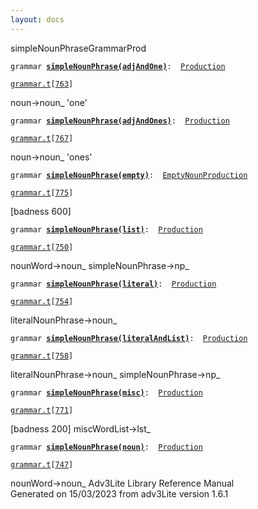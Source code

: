 ```yaml
---
layout: docs
---
```

<span class="title">simpleNounPhrase</span><span class="type">GrammarProd</span>

`grammar `**[`simpleNounPhrase(adjAndOne)`](../object/simpleNounPhrase(adjAndOne).html)**` :   `[`Production`](../object/Production.html)

[`grammar.t`](../file/grammar.t.html)`[`[`763`](../source/grammar.t.html#763)`]`



noun-\>noun\_ 'one'  



`grammar `**[`simpleNounPhrase(adjAndOnes)`](../object/simpleNounPhrase(adjAndOnes).html)**` :   `[`Production`](../object/Production.html)

[`grammar.t`](../file/grammar.t.html)`[`[`767`](../source/grammar.t.html#767)`]`



noun-\>noun\_ 'ones'  



`grammar `**[`simpleNounPhrase(empty)`](../object/simpleNounPhrase(empty).html)**` :   `[`EmptyNounProduction`](../object/EmptyNounProduction.html)

[`grammar.t`](../file/grammar.t.html)`[`[`775`](../source/grammar.t.html#775)`]`



\[badness 600\]



`grammar `**[`simpleNounPhrase(list)`](../object/simpleNounPhrase(list).html)**` :   `[`Production`](../object/Production.html)

[`grammar.t`](../file/grammar.t.html)`[`[`750`](../source/grammar.t.html#750)`]`



nounWord-\>noun\_ simpleNounPhrase-\>np\_  



`grammar `**[`simpleNounPhrase(literal)`](../object/simpleNounPhrase(literal).html)**` :   `[`Production`](../object/Production.html)

[`grammar.t`](../file/grammar.t.html)`[`[`754`](../source/grammar.t.html#754)`]`



literalNounPhrase-\>noun\_  



`grammar `**[`simpleNounPhrase(literalAndList)`](../object/simpleNounPhrase(literalAndList).html)**` :   `[`Production`](../object/Production.html)

[`grammar.t`](../file/grammar.t.html)`[`[`758`](../source/grammar.t.html#758)`]`



literalNounPhrase-\>noun\_ simpleNounPhrase-\>np\_  



`grammar `**[`simpleNounPhrase(misc)`](../object/simpleNounPhrase(misc).html)**` :   `[`Production`](../object/Production.html)

[`grammar.t`](../file/grammar.t.html)`[`[`771`](../source/grammar.t.html#771)`]`



\[badness 200\] miscWordList-\>lst\_



`grammar `**[`simpleNounPhrase(noun)`](../object/simpleNounPhrase(noun).html)**` :   `[`Production`](../object/Production.html)

[`grammar.t`](../file/grammar.t.html)`[`[`747`](../source/grammar.t.html#747)`]`



nounWord-\>noun\_
Adv3Lite Library Reference Manual  
Generated on 15/03/2023 from adv3Lite version 1.6.1


